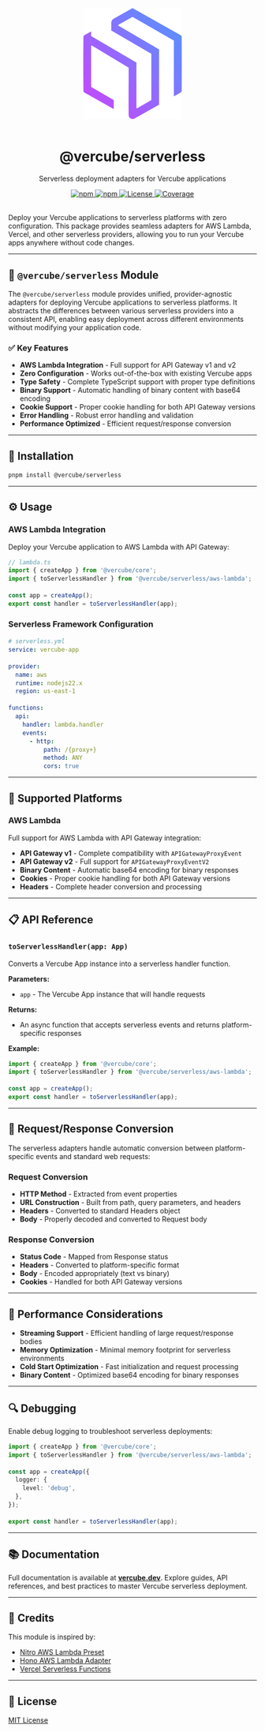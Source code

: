 <div align="center">
  <a href="https://vercube.dev/"><img src="https://github.com/OskarLebuda/vue-lazy-hydration/raw/main/.github/assets/logo.png?raw=true" alt="Vercube logo" width="200"></a>
  <br>
  <br>

# @vercube/serverless

Serverless deployment adapters for Vercube applications

  <a href="https://www.npmjs.com/package/@vercube/serverless">
    <img src="https://img.shields.io/npm/v/%40vercube%2Fserverless?style=for-the-badge&logo=npm&color=%23767eff" alt="npm"/>
  </a>
  <a href="https://www.npmjs.com/package/@vercube/serverless">
    <img src="https://img.shields.io/npm/dm/%40vercube%2Fserverless?style=for-the-badge&logo=npm&color=%23767eff" alt="npm"/>
  </a>
  <a href="https://github.com/vercube/vercube/blob/main/LICENSE" target="_blank">
    <img src="https://img.shields.io/npm/l/%40vercube%2Fserverless?style=for-the-badge&color=%23767eff" alt="License"/>
  </a>
  <a href="https://codecov.io/gh/vercube/vercube" target="_blank">
    <img src="https://img.shields.io/codecov/c/github/vercube/vercube?style=for-the-badge&color=%23767eff" alt="Coverage"/>
  </a>
  <br/>
  <br/>
</div>

Deploy your Vercube applications to serverless platforms with zero configuration. This package provides seamless adapters for AWS Lambda, Vercel, and other serverless providers, allowing you to run your Vercube apps anywhere without code changes.

---

## 🧩 `@vercube/serverless` Module

The `@vercube/serverless` module provides unified, provider-agnostic adapters for deploying Vercube applications to serverless platforms. It abstracts the differences between various serverless providers into a consistent API, enabling easy deployment across different environments without modifying your application code.

### ✅ Key Features

- **AWS Lambda Integration** - Full support for API Gateway v1 and v2
- **Zero Configuration** - Works out-of-the-box with existing Vercube apps
- **Type Safety** - Complete TypeScript support with proper type definitions
- **Binary Support** - Automatic handling of binary content with base64 encoding
- **Cookie Support** - Proper cookie handling for both API Gateway versions
- **Error Handling** - Robust error handling and validation
- **Performance Optimized** - Efficient request/response conversion

---

## 🚀 Installation

```bash
pnpm install @vercube/serverless
```

---

## ⚙️ Usage

### AWS Lambda Integration

Deploy your Vercube application to AWS Lambda with API Gateway:

```ts
// lambda.ts
import { createApp } from '@vercube/core';
import { toServerlessHandler } from '@vercube/serverless/aws-lambda';

const app = createApp();
export const handler = toServerlessHandler(app);
```

### Serverless Framework Configuration

```yaml
# serverless.yml
service: vercube-app

provider:
  name: aws
  runtime: nodejs22.x
  region: us-east-1

functions:
  api:
    handler: lambda.handler
    events:
      - http:
          path: /{proxy+}
          method: ANY
          cors: true
```

---

## 🔧 Supported Platforms

### AWS Lambda

Full support for AWS Lambda with API Gateway integration:

- **API Gateway v1** - Complete compatibility with `APIGatewayProxyEvent`
- **API Gateway v2** - Full support for `APIGatewayProxyEventV2`
- **Binary Content** - Automatic base64 encoding for binary responses
- **Cookies** - Proper cookie handling for both API Gateway versions
- **Headers** - Complete header conversion and processing

---

## 📋 API Reference

### `toServerlessHandler(app: App)`

Converts a Vercube App instance into a serverless handler function.

**Parameters:**

- `app` - The Vercube App instance that will handle requests

**Returns:**

- An async function that accepts serverless events and returns platform-specific responses

**Example:**

```ts
import { createApp } from '@vercube/core';
import { toServerlessHandler } from '@vercube/serverless/aws-lambda';

const app = createApp();
export const handler = toServerlessHandler(app);
```

---

## 🔄 Request/Response Conversion

The serverless adapters handle automatic conversion between platform-specific events and standard web requests:

### Request Conversion

- **HTTP Method** - Extracted from event properties
- **URL Construction** - Built from path, query parameters, and headers
- **Headers** - Converted to standard Headers object
- **Body** - Properly decoded and converted to Request body

### Response Conversion

- **Status Code** - Mapped from Response status
- **Headers** - Converted to platform-specific format
- **Body** - Encoded appropriately (text vs binary)
- **Cookies** - Handled for both API Gateway versions

---

## 🚀 Performance Considerations

- **Streaming Support** - Efficient handling of large request/response bodies
- **Memory Optimization** - Minimal memory footprint for serverless environments
- **Cold Start Optimization** - Fast initialization and request processing
- **Binary Content** - Optimized base64 encoding for binary responses

---

## 🔍 Debugging

Enable debug logging to troubleshoot serverless deployments:

```ts
import { createApp } from '@vercube/core';
import { toServerlessHandler } from '@vercube/serverless/aws-lambda';

const app = createApp({
  logger: {
    level: 'debug',
  },
});

export const handler = toServerlessHandler(app);
```

---

## 📚 Documentation

Full documentation is available at [**vercube.dev**](https://vercube.dev).
Explore guides, API references, and best practices to master Vercube serverless deployment.

---

## 🙌 Credits

This module is inspired by:

- [Nitro AWS Lambda Preset](https://nitro.build/presets/aws-lambda)
- [Hono AWS Lambda Adapter](https://hono.dev/guides/aws-lambda)
- [Vercel Serverless Functions](https://vercel.com/docs/functions)

---

## 🪪 License

[MIT License](https://github.com/vercube/vercube/blob/main/LICENSE)
